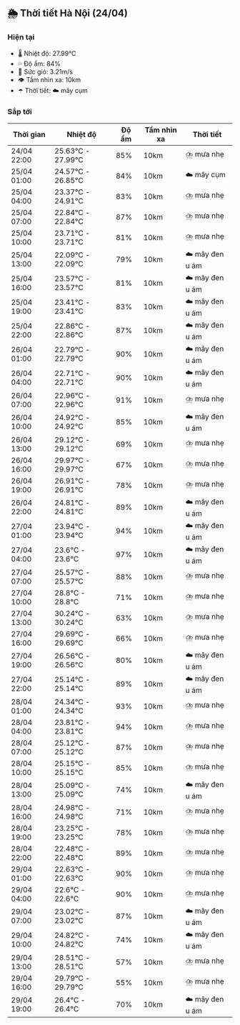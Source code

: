 ## 🌦️ Thời tiết Hà Nội (24/04)

### Hiện tại

- 🌡️ Nhiệt độ: 27.99℃
- 💦 Độ ẩm: 84%
- 💨 Sức gió: 3.21m/s
- 👁️ Tầm nhìn xa: 10km
- ☂️ Thời tiết: ☁️ mây cụm

### Sắp tới

| Thời gian | Nhiệt độ | Độ ẩm | Tầm nhìn xa | Thời tiết |
| --- | --- | --- | --- | --- |
| 24/04 22:00 | 25.63℃ - 27.99℃ | 85% | 10km | ⛈️ mưa nhẹ |
| 25/04 01:00 | 24.57℃ - 26.85℃ | 84% | 10km | ☁️ mây cụm |
| 25/04 04:00 | 23.37℃ - 24.91℃ | 83% | 10km | ⛈️ mưa nhẹ |
| 25/04 07:00 | 22.84℃ - 22.84℃ | 87% | 10km | ⛈️ mưa nhẹ |
| 25/04 10:00 | 23.71℃ - 23.71℃ | 81% | 10km | ⛈️ mưa nhẹ |
| 25/04 13:00 | 22.09℃ - 22.09℃ | 79% | 10km | ☁️ mây đen u ám |
| 25/04 16:00 | 23.57℃ - 23.57℃ | 81% | 10km | ☁️ mây đen u ám |
| 25/04 19:00 | 23.41℃ - 23.41℃ | 83% | 10km | ☁️ mây đen u ám |
| 25/04 22:00 | 22.86℃ - 22.86℃ | 87% | 10km | ☁️ mây đen u ám |
| 26/04 01:00 | 22.79℃ - 22.79℃ | 90% | 10km | ☁️ mây đen u ám |
| 26/04 04:00 | 22.71℃ - 22.71℃ | 90% | 10km | ☁️ mây đen u ám |
| 26/04 07:00 | 22.96℃ - 22.96℃ | 91% | 10km | ⛈️ mưa nhẹ |
| 26/04 10:00 | 24.92℃ - 24.92℃ | 85% | 10km | ☁️ mây đen u ám |
| 26/04 13:00 | 29.12℃ - 29.12℃ | 69% | 10km | ⛈️ mưa nhẹ |
| 26/04 16:00 | 29.97℃ - 29.97℃ | 67% | 10km | ⛈️ mưa nhẹ |
| 26/04 19:00 | 26.91℃ - 26.91℃ | 78% | 10km | ⛈️ mưa nhẹ |
| 26/04 22:00 | 24.81℃ - 24.81℃ | 89% | 10km | ☁️ mây đen u ám |
| 27/04 01:00 | 23.94℃ - 23.94℃ | 94% | 10km | ☁️ mây đen u ám |
| 27/04 04:00 | 23.6℃ - 23.6℃ | 97% | 10km | ☁️ mây đen u ám |
| 27/04 07:00 | 25.57℃ - 25.57℃ | 88% | 10km | ⛈️ mưa nhẹ |
| 27/04 10:00 | 28.8℃ - 28.8℃ | 71% | 10km | ⛈️ mưa nhẹ |
| 27/04 13:00 | 30.24℃ - 30.24℃ | 63% | 10km | ⛈️ mưa nhẹ |
| 27/04 16:00 | 29.69℃ - 29.69℃ | 66% | 10km | ⛈️ mưa nhẹ |
| 27/04 19:00 | 26.56℃ - 26.56℃ | 80% | 10km | ☁️ mây đen u ám |
| 27/04 22:00 | 25.14℃ - 25.14℃ | 89% | 10km | ☁️ mây đen u ám |
| 28/04 01:00 | 24.34℃ - 24.34℃ | 93% | 10km | ⛈️ mưa nhẹ |
| 28/04 04:00 | 23.81℃ - 23.81℃ | 94% | 10km | ⛈️ mưa nhẹ |
| 28/04 07:00 | 25.12℃ - 25.12℃ | 87% | 10km | ⛈️ mưa nhẹ |
| 28/04 10:00 | 25.15℃ - 25.15℃ | 85% | 10km | ⛈️ mưa nhẹ |
| 28/04 13:00 | 25.09℃ - 25.09℃ | 74% | 10km | ☁️ mây đen u ám |
| 28/04 16:00 | 24.98℃ - 24.98℃ | 71% | 10km | ⛈️ mưa nhẹ |
| 28/04 19:00 | 23.25℃ - 23.25℃ | 78% | 10km | ⛈️ mưa nhẹ |
| 28/04 22:00 | 22.48℃ - 22.48℃ | 89% | 10km | ⛈️ mưa nhẹ |
| 29/04 01:00 | 22.63℃ - 22.63℃ | 90% | 10km | ⛈️ mưa nhẹ |
| 29/04 04:00 | 22.6℃ - 22.6℃ | 90% | 10km | ⛈️ mưa nhẹ |
| 29/04 07:00 | 23.02℃ - 23.02℃ | 87% | 10km | ☁️ mây đen u ám |
| 29/04 10:00 | 24.82℃ - 24.82℃ | 74% | 10km | ☁️ mây đen u ám |
| 29/04 13:00 | 28.51℃ - 28.51℃ | 57% | 10km | ⛈️ mưa nhẹ |
| 29/04 16:00 | 29.79℃ - 29.79℃ | 55% | 10km | ⛈️ mưa nhẹ |
| 29/04 19:00 | 26.4℃ - 26.4℃ | 70% | 10km | ☁️ mây đen u ám |
